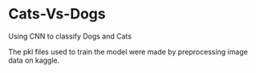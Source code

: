 # Cats-Vs-Dogs
Using CNN to classify Dogs and Cats

The pkl files used to train the model were made by preprocessing image data on kaggle.

